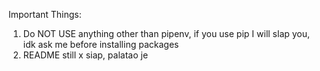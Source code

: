 Important Things:

1. Do NOT USE anything other than pipenv, if you use pip I will slap you, idk ask me before installing packages
2. README still x siap, palatao je